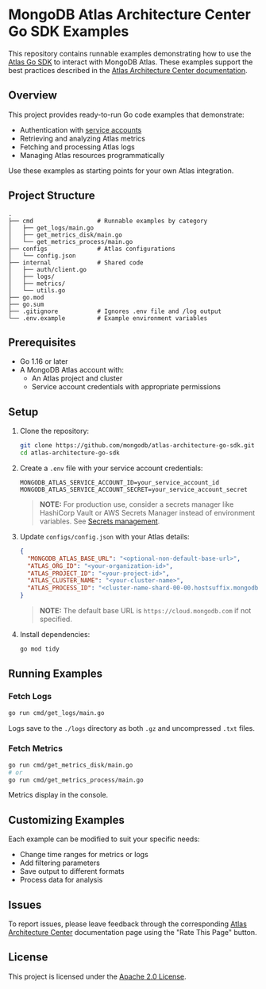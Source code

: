 # MongoDB Atlas Architecture Center Go SDK Examples

This repository contains runnable examples demonstrating how to use the [Atlas Go SDK](https://www.mongodb.com/docs/atlas/sdk/) to interact with MongoDB Atlas. These examples support the best practices described in the [Atlas Architecture Center documentation](https://www.mongodb.com/docs/atlas/architecture/current/).

## Overview

This project provides ready-to-run Go code examples that demonstrate:

- Authentication with [service accounts](https://www.mongodb.com/docs/atlas/architecture/current/auth/#service-accounts)
- Retrieving and analyzing Atlas metrics
- Fetching and processing Atlas logs
- Managing Atlas resources programmatically

Use these examples as starting points for your own Atlas integration.

## Project Structure

```text
.
├── cmd                  # Runnable examples by category
│   ├── get_logs/main.go
│   ├── get_metrics_disk/main.go
│   └── get_metrics_process/main.go
├── configs              # Atlas configurations
│   └── config.json
├── internal             # Shared code
│   ├── auth/client.go
│   ├── logs/
│   ├── metrics/
│   └── utils.go
├── go.mod
├── go.sum
├── .gitignore           # Ignores .env file and /log output 
└── .env.example         # Example environment variables 
```

## Prerequisites

- Go 1.16 or later
- A MongoDB Atlas account with:
  - An Atlas project and cluster
  - Service account credentials with appropriate permissions

## Setup

1. Clone the repository:
   ```bash
   git clone https://github.com/mongodb/atlas-architecture-go-sdk.git
   cd atlas-architecture-go-sdk
   ```

2. Create a `.env` file with your service account credentials:
   ```env
   MONGODB_ATLAS_SERVICE_ACCOUNT_ID=your_service_account_id
   MONGODB_ATLAS_SERVICE_ACCOUNT_SECRET=your_service_account_secret
   ```
   > **NOTE:** For production use, consider a secrets manager like HashiCorp Vault or AWS Secrets Manager instead of environment variables. See [Secrets management](https://www.mongodb.com/docs/atlas/architecture/current/auth/#secrets-management).

3. Update `configs/config.json` with your Atlas details:
   ```json
   {
     "MONGODB_ATLAS_BASE_URL": "<optional-non-default-base-url>",
     "ATLAS_ORG_ID": "<your-organization-id>",
     "ATLAS_PROJECT_ID": "<your-project-id>",
     "ATLAS_CLUSTER_NAME": "<your-cluster-name>",
     "ATLAS_PROCESS_ID": "<cluster-name-shard-00-00.hostsuffix.mongodb.net:port>"
   }
   ```
   > **NOTE:** The default base URL is `https://cloud.mongodb.com` if not specified.

4. Install dependencies:
   ```bash
   go mod tidy
   ```

## Running Examples

### Fetch Logs
```bash
go run cmd/get_logs/main.go
```
Logs save to the `./logs` directory as both `.gz` and uncompressed `.txt` files.

### Fetch Metrics
```bash
go run cmd/get_metrics_disk/main.go
# or
go run cmd/get_metrics_process/main.go
```
Metrics display in the console.

## Customizing Examples

Each example can be modified to suit your specific needs:
- Change time ranges for metrics or logs
- Add filtering parameters
- Save output to different formats
- Process data for analysis

## Issues

To report issues, please leave feedback through the corresponding [Atlas Architecture Center](https://www.mongodb.com/docs/atlas/architecture/current/) documentation page using the "Rate This Page" button.

## License

This project is licensed under the [Apache 2.0 License](https://www.apache.org/licenses/LICENSE-2.0).